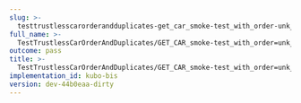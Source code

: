 ```yaml
---
slug: >-
  testtrustlesscarorderandduplicates-get_car_smoke-test_with_order-unk_of_unixfs_directory-header_content-type
full_name: >-
  TestTrustlessCarOrderAndDuplicates/GET_CAR_smoke-test_with_order=unk_of_UnixFS_Directory/Header_Content-Type
outcome: pass
title: >-
  TestTrustlessCarOrderAndDuplicates/GET_CAR_smoke-test_with_order=unk_of_UnixFS_Directory/Header_Content-Type
implementation_id: kubo-bis
version: dev-44b0eaa-dirty
---
```


